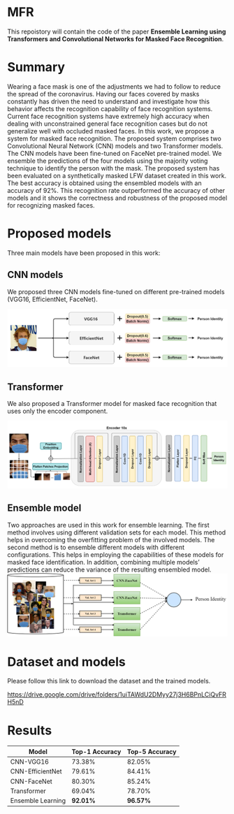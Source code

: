 # MFR
This repoistory will contain the code of the paper **Ensemble Learning using Transformers and Convolutional Networks for Masked Face Recognition**.

# Summary
Wearing a face mask is one of the adjustments we had to follow to reduce the spread of the coronavirus. Having our faces covered by masks constantly has driven the need to understand and investigate how this behavior affects the recognition capability of face recognition systems. Current face recognition systems have extremely high accuracy when dealing with unconstrained general face recognition cases but do not generalize well with occluded masked faces. 
In this work, we propose a system for masked face recognition. The proposed system comprises two Convolutional Neural Network (CNN) models and two Transformer models. The CNN models have been fine-tuned on FaceNet pre-trained model. 
We ensemble the predictions of the four models using the majority voting technique to identify the person with the mask. The proposed system has been evaluated on a synthetically masked LFW dataset created in this work. The best accuracy is obtained using the ensembled models with an accuracy of 92\%. This recognition rate outperformed the accuracy of other models and it shows the correctness and
robustness of the proposed model for recognizing masked faces.

# Proposed models
Three main models have been proposed in this work:
## CNN models
We proposed three CNN models fine-tuned on different pre-trained models (VGG16, EfficientNet, FaceNet).  

![Alt text](cnn_models.png?raw=true)

## Transformer 
We also proposed a Transformer model for masked face recognition that uses only the encoder component. 

![Alt text](transformer.png?raw=true)

## Ensemble model
Two approaches are used in this work for ensemble learning. The first method involves using different validation sets for each model. This method helps in overcoming the overfitting problem of the involved models. The second method is to ensemble different models with different configurations.  This helps in employing the capabilities of these models for masked face identification. In addition, combining multiple models’ predictions can reduce the variance of the resulting ensembled model. 
![Alt text](ensemble.png?raw=true)

# Dataset and models
Please follow this link to download the dataset and the trained models. 

https://drive.google.com/drive/folders/1uiTAWdU2DMyy27j3H6BPnLCiQvFRH5nD


# Results

| Model | Top-1 Accuracy | Top-5 Accuracy
| -- | -- | -- |
CNN-VGG16 | 73.38% | 82.05% |
CNN-EfficientNet | 79.61% | 84.41% |
CNN-FaceNet | 80.30% | 85.24% |
Transformer | 69.04% | 78.70% |
Ensemble Learning | **92.01%** | **96.57%** |
